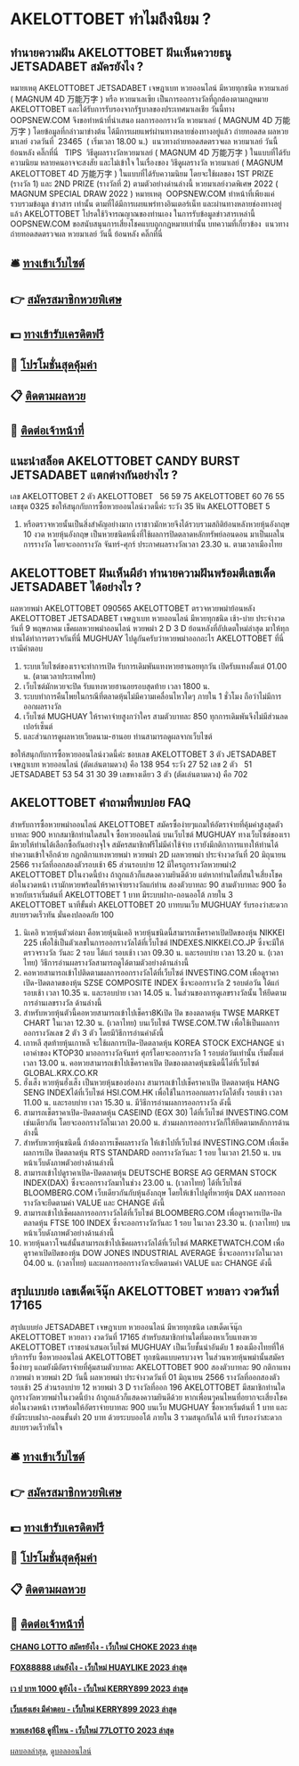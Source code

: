 # AKELOTTOBET ทำไมถึงนิยม ?
## ทำนายความฝัน AKELOTTOBET ฝันเห็นควายธนู JETSADABET สมัครยังไง ?
หมายเหตุ AKELOTTOBET JETSADABET เจษฎาเบท หวยออนไลน์ มีหวยทุกชนิด หวยมาเลย์ ( MAGNUM 4D 万能万字 ) หรือ หวยมาเลเซีย เป็นการออกรางวัลที่ถูกต้องตามกฎหมาย AKELOTTOBET และได้รับการรับรองจากรัฐบาลของประเทศมาเลเชีย
วันนี้ทาง OOPSNEW.COM จึงขอทำหน้าที่นำเสนอ ผลการออกรางวัล หวยมาเลย์ ( MAGNUM 4D 万能万字 ) โดยข้อมูลที่กล่าวมาข่างต้น ได้มีการเผยแพร่ผ่านทางหลายช่องทางอยู่แล้ว
ถ่ายทอดสด ผลหวยมาเลย์ งวดวันที่  23465  ( เริ่มเวลา 18.00 น.)
 แนวทางถ่ายทอดสดตรวจผล หวยมาเลย์ วันนี้ ย้อนหลัง คลิ๊กที่นี่  
TIPS  วิธีดูผลรางวัลหวยมาเลย์ ( MAGNUM 4D 万能万字 ) ในแบบที่ได้รับความนิยม
หลายคนอาจจะสงสัย และไม่เข้าใจ ในเรื่องของ วิธีดูผลรางวัล หวยมาเลย์ ( MAGNUM AKELOTTOBET 4D 万能万字 ) ในแบบที่ได้รับความนิยม โดยจะใช้ผลของ 1ST PRIZE (รางวัล 1) และ 2ND PRIZE (รางวัลที่ 2) ตามตัวอย่างด่านล่างนี้
หวยมาเลย์งวดพิเศษ 2022 ( MAGNUM SPECIAL DRAW 2022 )
หมายเหตุ  OOPSNEW.COM ทำหน้าที่เพียงแค่รวบรวมข้อมูล ข่าวสาร เท่านั้น ตามที่ได้มีการเผยแพร่ทางอินเตอร์เน็ท และผ่านทางหลายช่องทางอยู่แล้ว AKELOTTOBET โปรดใช้วิจารณญาณของท่านเอง ในการรับข้อมูลข่าวสารเหล่านี้ OOPSNEW.COM ขอสนับสนุนการเสี่ยงโชคแบบถูกกฎหมายเท่านั้น
บทความที่เกี่ยวข้อง
 แนวทางถ่ายทอดสดตรวจผล หวยมาเลย์ วันนี้ ย้อนหลัง คลิ๊กที่นี่  

## 🛎 [ทางเข้าเว็บไซต์](https://bit.ly/3BG5bNw)
## 👉 [สมัครสมาชิกหวยพิเศษ](https://bit.ly/3BG5bNw)
## 💵 [ทางเข้ารับเครดิตฟรี](https://bit.ly/3C3mvgS)
## 👑 [โปรโมชั่นสุดคุ้มค่า](https://bit.ly/3C3mvgS)
## 📋 [ติดตามผลหวย](https://bit.ly/3C3mvgS)
## 📱 [ติดต่อเจ้าหน้าที่](https://bit.ly/3C3mvgS)

## แนะนำสล็อต AKELOTTOBET CANDY BURST JETSADABET แตกต่างกันอย่างไร ?
เลข AKELOTTOBET 2 ตัว AKELOTTOBET   56 59 75 AKELOTTOBET 60 76 55
เลขชุด 0325
ขอให้สนุกกับการซื้อหวยออนไลน์งวดนี้ค่ะ
ระวัง 35
ฟัน AKELOTTOBET 5
1. หรือตรวจหวยนั้นเป็นสิ่งสำคัญอย่างมาก เราชาวมักหวยจึงได้รวบรวมสถิติย้อนหลังหวยหุ้นอังกฤษ 10 งวด หวยหุ้นอังกฤษ เป็นหวยชนิดหนึ่งที่ใช้ผลการปิดตลาดหลักทรัพย์ลอนดอน มาเป็นผลในการรางวัล โดยจะออกรางวัล จันทร์-ศุกร์ ประกาศผลรางวัลเวลา 23.30 น. ตามเวลาเมืองไทย

## AKELOTTOBET ฝันเห็นผีอำ ทำนายความฝันพร้อมตีเลขเด็ด JETSADABET ได้อย่างไร ?
ผลหวยพม่า AKELOTTOBET 090565 AKELOTTOBET ตรวจหวยพม่าย้อนหลัง AKELOTTOBET JETSADABET เจษฎาเบท หวยออนไลน์ มีหวยทุกชนิด เช้า-บ่าย ประจำงวดวันที่ 9 พฤษภาคม เช็คผลหวยพม่าออนไลน์ หวยพม่า 2 D 3 D ย้อนหลังที่อัปเดตใหม่ล่าสุด มาให้ทุกท่านได้ทำการตรวจกันที่นี่ MUGHUAY ไปดูกันครับว่าหวยพม่าออกอะไร AKELOTTOBET ที่นี่เรามีคำตอบ
1. ระบบเว็บไซต์ของเราจะทำการเปิด รับการเดิมพันแทงหวยฮานอยทุกวัน เปิดรับแทงตั้งแต่ 01.00 น. (ตามเวลาประเทศไทย)
2. เว็บไซต์มักหวยจะปิด รับแทงหวยฮานอยรอบสุดท้าย เวลา 1800 น.
3. ระบบทำการคืนโพยในกรณีที่ตลาดหุ้นไม่มีความเคลื่อนไหวใดๆ ภายใน 1 ชั่วโมง ถือว่าไม่มีการออกผลรางวัล
4. เว็บไซต์ MUGHUAY ให้ราคาจ่ายสูงกว่าใคร สามตัวบาทละ 850 ทุกการเดิมพันจึงไม่มีส่วนลดเปอร์เซ็นต์
5. และส่วนการดูผลหวยเวียดนาม-ฮานอย ท่านสามารถดูผลจากเว็บไซต์

ขอให้สนุกกับการซื้อหวยออนไลน์งวดนี้ค่ะ
ชอบเลข AKELOTTOBET 3 ตัว JETSADABET เจษฎาเบท หวยออนไลน์ (ตัดเล่นตามดวง) คือ 138 954
ระวัง 27 52
เลข 2 ตัว   51 JETSADABET 53 54 31 30 39
เลขหางเดียว 3 ตัว (ตัดเล่นตามดวง) คือ 702

## AKELOTTOBET คำถามที่พบบ่อย FAQ
สำหรับการซื้อหวยพม่าออนไลน์ AKELOTTOBET สมัครซื้อง่ายๆแถมให้อัตราจ่ายที่คุ้มค่าสูงสุดตัวบาทละ 900 หากสมาชิกท่านใดสนใจ ซื้อหวยออนไลน์ บนเว็บไซต์ MUGHUAY ทางเว็บไซต์ของเรามีหวยให้ท่านได้เลือกซื้อกันอย่างจุใจ สมัครสมาชิกฟรีไม่มีค่าใช้จ่าย เรายังมีกติกาการแทงให้ท่านได้ทำความเข้าใจอีกด้วย
กฏกติกาแทงหวยพม่า หวยพม่า 2D
ผลหวยพม่า ประจำงวดวันที่ 20 มิถุนายน 2566 รางวัลที่ออกสองตัวรอบเช้า 65 ส่วนรอบบ่าย 12 มีใครถูกรางวัลหวยพม่า2 AKELOTTOBET Dในงวดนี้บ้าง ถ้าถูกแล้วก็แสดงความยินดีด้วย แต่หากท่านใดที่สนใจเสี่ยงโชคต่อในงวดหน้า เรามักหวยพร้อมให้ราคาจ่ายรางวัลแก่ท่าน สองตัวบาทละ 90 สามตัวบาทละ 900 ซื้อหวยกับเราเริ่มต้นที่ AKELOTTOBET 1 บาท มีระบบฝาก-ถอนออโต้ ภายใน 3 AKELOTTOBET นาทีขั้นต่ำ AKELOTTOBET 20 บาทบนเว็บ MUGHUAY รับรองว่าสะดวกสบายรวดเร็วทัน มั่นคงปลอดภัย 100
1. นิเคอิ หวยหุ้นตัวต่อมา คือหวยหุ้นนิเคอิ หวยหุ้นชนิดนี้สามารถเช็คราคาเปิดปิดของหุ้น NIKKEI 225 เพื่อใช้เป็นตัวเลขในการออกรางวัลได้ที่เว็บไซต์ INDEXES.NIKKEI.CO.JP ซึ่งจะมีให้ตรวจรางวัล วันละ 2 รอบ ได้แก่ รอบเช้า เวลา 09.30 น. และรอบบ่าย เวลา 13.20 น. (เวลาไทย) วิธีการอ่านผลรางวัลสามารถดูได้ตามตัวอย่างด้านล่างนี้
2. คอหวยสามารถเข้าไปติดตามผลการออกรางวัลได้ที่เว็บไซต์ INVESTING.COM เพื่อดูราคาเปิด-ปิดตลาดของหุ้น SZSE COMPOSITE INDEX ซึ่งจะออกรางวัล 2 รอบต่อวัน ได้แก่ รอบเช้า เวลา 10.35 น. และรอบบ่าย เวลา 14.05 น. ในส่วนของการดูเลขรางวัลนั้น ให้ยึดตามการอ่านเลขรางวัล ด้านล่างนี้
3. สำหรับหวยหุ้นตัวนี้คอหวยสามารถเข้าไปเช็ครา8Kเปิด ปิด ของตลาดหุ้น TWSE MARKET CHART ในเวลา 12.30 น. (เวลาไทย) บนเว็บไซต์ TWSE.COM.TW เพื่อใช้เป็นผลการออกรางวัลเลข 2 ตัว 3 ตัว โดยมีวิธีการอ่านค่าดังนี้
4. เกาหลี สุดท้ายหุ้นเกาหลี จะใช้ผลการเปิด-ปิดตลาดหุ้น KOREA STOCK EXCHANGE นำเอาค่าของ KTOP30 มาออกรางวัลจันทร์ ศุกร์โดยจะออกรางวัล 1 รอบต่อวันเท่านั้น เริ่มตั้งแต่เวลา 13.00 น. คอหวยสามารถเข้าไปเช็คราคาเปิด ปิดของตลาดหุ้นชนิดนี้ได่ที่เว็บไซต์ GLOBAL.KRX.CO.KR
5. ฮั่งเส็ง หวยหุ้นฮั่งเส็ง เป็นหวยหุ้นของฮ่องกง สามารถเข้าไปเช็คราคาเปิด ปิดตลาดหุ้น HANG SENG INDEXได้ที่เว็บไซต์ HSI.COM.HK เพื่อใช้ในการออกผลรางวัลได้ทั้ง รอบเช้า เวลา 11.00 น. และรอบบ่าย เวลา 15.30 น. มีวิธีการอ่านผลการออกรางวัล ดังนี้
6. สามารถเช็ตราคาเปิด-ปิดตลาดหุ้น CASEIND (EGX 30) ได้ที่เว็บไซต์ INVESTING.COM เช่นเดียวกัน โดยจะออกรางวัลในเวลา 20.00 น. ส่วนผลการออกรางวัลก็ให้ยึดตามหลักการด้านล่างนี้
7. สำหรับหวยหุ้นชนิดนี้ ถ้าต้องการเช็คผลรางวัล ให้เข้าไปที่เว็บไซต์ INVESTING.COM เพื่อเช็คผลการเปิด ปิดตลาดหุ้น RTS STANDARD ออกรางวัลวันละ 1 รอบ ในเวลา 21.50 น. บนหน้าเว็บดังภาพตัวอย่างด้านล่างนี้
8. สามารถเข้าไปดูราคาเปิด-ปิดตลาดหุ้น DEUTSCHE BORSE AG GERMAN STOCK INDEX(DAX) ซึ่งจะออกรางวัลมาในช่วง 23.00 น. (เวลาไทย) ได้ที่เว็บไซต์ BLOOMBERG.COM เว็บเดียวกันกับหุ้นอังกฤษ โดยให้เข้าไปดูที่หวยหุ้น DAX ผลการออกรางวัลจะยึดตามค่า VALUE และ CHANGE ดังนี้
9. สามารถเข้าไปเช็คผลการออกรางวัลได้ที่เว็บไซต์ BLOOMBERG.COM เพื่อดูราคารเปิด-ปิดตลาดหุ้น FTSE 100 INDEX ซึ่งจะออกรางวัลวันละ 1 รอบ ในเวลา 23.30 น. (เวลาไทย) บนหน้าเว็บดังภาพตัวอย่างด้านล่างนี้
10. หวยหุ้นดาวโจนส์นั้นสามารถเข้าไปเช็คผลรางวัลได้ที่เว็บไซต์ MARKETWATCH.COM เพื่อดูราคาเปิดปิดของหุ้น DOW JONES INDUSTRIAL AVERAGE ซึ่งจะออกรางวัลในเวลา 04.00 น. (เวลาไทย) และผลการออกรางวัลจะยึดตามค่า VALUE และ CHANGE ดังนี้

## สรุปแบบย่อ เลขเด็ดเจ๊นุ๊ก AKELOTTOBET หวยลาว งวดวันที่ 17165
สรุปแบบย่อ JETSADABET เจษฎาเบท หวยออนไลน์ มีหวยทุกชนิด เลขเด็ดเจ๊นุ๊ก AKELOTTOBET หวยลาว งวดวันที่ 17165 สำหรับสมาชิกท่านใดที่มองหาเว็บแทงหวย AKELOTTOBET เราขอนำเสนอเว็บไซต์ MUGHUAY เป็นเว็บชั้นนำอันดับ 1 ของเมืองไทยที่ให้บริการรับ ซื้อหวยออนไลน์ AKELOTTOBET ทุกชนิดแบบครบวงจร ในส่วนหวยหุ้นพม่านั้นสมัครซื้อง่ายๆ แถมยังมีอัตราจ่ายที่คุ้มสามตัวบาทละ AKELOTTOBET 900 สองตัวบาทละ 90
กติกาแทงกวยพม่า หวยพม่า 2D วันนี้
ผลหวยพม่า ประจำงวดวันที่ 01 มิถุนายน 2566 รางวัลที่ออกสองตัวรอบเช้า 25 ส่วนรอบบ่าย 12 หวยพม่า 3 D รางวัลที่ออก 196 AKELOTTOBET มีสมาชิกท่านใดถูกรางวัลหวยพม่าในงวดนี้บ้าง ถ้าถูกแล้วก็แสดงความยินดีด้วย หากเพื่อนๆคนไหนที่อยากจะเสี่ยงโชคต่อในงวดหน้า เราพร้อมให้อัตราจ่ายบาทละ 900 บนเว็บ MUGHUAY ซื้อหวยเริ่มต้นที่ 1 บาท และยังมีระบบฝาก-ถอนขั้นต่ำ 20 บาท ด้วยระบบออโต้ ภายใน 3 รวมสนุกกันได้ นาที รับรองว่าสะดวกสบายรวดเร็วทันใจ

## 🛎 [ทางเข้าเว็บไซต์](https://bit.ly/3BG5bNw)
## 👉 [สมัครสมาชิกหวยพิเศษ](https://bit.ly/3BG5bNw)
## 💵 [ทางเข้ารับเครดิตฟรี](https://bit.ly/3C3mvgS)
## 👑 [โปรโมชั่นสุดคุ้มค่า](https://bit.ly/3C3mvgS)
## 📋 [ติดตามผลหวย](https://bit.ly/3C3mvgS)
## 📱 [ติดต่อเจ้าหน้าที่](https://bit.ly/3C3mvgS)

#### [CHANG LOTTO สมัครยังไง - เว็บใหม่ CHOKE 2023 ล่าสุด](https://atom.io/themes/chang%20lotto%20สมัครยังไง%20-%20เว็บใหม่%20choke%202023%20ล่าสุด)
#### [FOX88888 เล่นยังไง - เว็บใหม่ HUAYLIKE 2023 ล่าสุด](https://atom.io/themes/fox88888%20เล่นยังไง%20-%20เว็บใหม่%20huaylike%202023%20ล่าสุด)
#### [เว ป บาท 1000 ดูยังไง - เว็บใหม่ KERRY899 2023 ล่าสุด](https://atom.io/themes/เว%20ป%20บาท%201000%20ดูยังไง%20-%20เว็บใหม่%20kerry899%202023%20ล่าสุด)
#### [เว็บเฮงเฮง มีคำตอบ - เว็บใหม่ KERRY899 2023 ล่าสุด](https://atom.io/themes/เว็บเฮงเฮง%20มีคำตอบ%20-%20เว็บใหม่%20kerry899%202023%20ล่าสุด)
#### [หวยเฮง168 ดูที่ไหน - เว็บใหม่ 77LOTTO 2023 ล่าสุด](https://atom.io/themes/หวยเฮง168%20ดูที่ไหน%20-%20เว็บใหม่%2077lotto%202023%20ล่าสุด)

[ผลบอลล่าสุด](https://siamsport.tv "ผลบอลล่าสุด"), [ดูบอลออนไลน์](https://siamsport.tv/ดูบอลสด "ดูบอลออนไลน์")